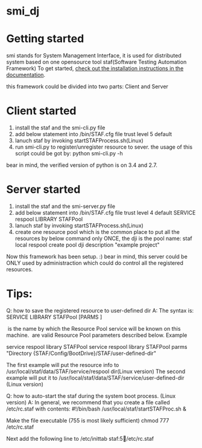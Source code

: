 # smi_dj
Getting started
===============

smi stands for System Management Interface, it is used for distributed system based on
one opensource tool staf(Software Testing Automation Framework) To get started, [check out the installation
instructions in the
documentation](http://staf.sourceforge.net/).

this framework could be divided into two parts: Client and Server

Client started
===============

1. install the staf and the smi-cli.py file
2. add below statement into <STAFDIR>/bin/STAF.cfg file
  trust level 5 default
3. lanuch staf by invoking startSTAFProcess.sh(Linux)
4. run smi-cli.py to register/unregister resource to sever. the usage of this script could be got by:
  python smi-cli.py -h

bear in mind, the verified version of python is  on 3.4 and 2.7.


Server started
===============
1. install the staf and the smi-server.py file
2. add below statement into <STAFDIR>/bin/STAF.cfg file
  trust level 4 default
  SERVICE respool LIBRARY STAFPool
3. lanuch staf by invoking startSTAFProcess.sh(Linux)
4. create one resource pool which is the common place to put all the resources by below command only ONCE,
  the dji is the pool name:
  staf local respool create pool dji description "example project" 

Now this framework has been setup. :) bear in mind, this server could be ONLY used by administraction which could do control all the registered resources.

Tips:
================
Q: how to save the registered resource to user-defined dir
A:  The syntax is:
SERVICE <Name> LIBRARY STAFPool [PARMS <Parameters>]

<Name> is the name by which the Resource Pool service will be known on this machine.
<Parameters> are valid Resource Pool parameters described below.
Example

service respool library STAFPool
service respool library STAFPool parms "Directory {STAF/Config/BootDrive}/STAF/user-defined-dir"

The first example will put the resource info to /usr/local/staf/data/STAF/service/respool dir(Linux version)
The second example will put it to /usr/local/staf/data/STAF/service/user-defined-dir (Linux version)

Q: how to auto-start the staf during the system boot process.  (Linux version)
A: In general, we recommend that you create a file called /etc/rc.staf with contents:
    #!/bin/bash
    /usr/local/staf/startSTAFProc.sh &

Make the file executable (755 is most likely sufficient)
    chmod 777 /etc/rc.staf

Next add the following line to /etc/inittab
    staf:5:boot:/etc/rc.staf
